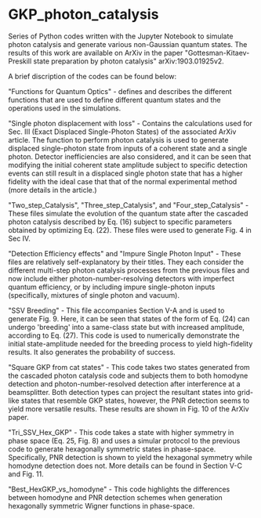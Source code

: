 # GKP_photon_catalysis
Series of Python codes written with the Jupyter Notebook to simulate photon catalysis and generate various non-Gaussian quantum states.  The results of this work are available on ArXiv in the paper "Gottesman-Kitaev-Preskill state preparation by photon catalysis" arXiv:1903.01925v2. 

A brief discription of the codes can be found below:

"Functions for Quantum Optics" - defines and describes the different functions that are used to define different quantum states and the operations used in the simulations.

"Single photon displacement with loss" - Contains the calculations used for Sec. III (Exact Displaced Single-Photon States) of the associated ArXiv article.  The function to perform photon catalysis is used to generate displaced single-photon state from inputs of a coherent state and a single photon.  Detector inefficiencies are also considered, and it can be seen that modifying the initial coherent state amplitude subject to specific detection events can still result in a displaced single photon state that has a higher fidelity with the ideal case that that of the normal experimental method (more details in the article.)

"Two_step_Catalysis", "Three_step_Catalysis", and "Four_step_Catalysis" - These files simulate the evolution of the quantum state after the cascaded photon catalysis described by Eq. (16) subject to specific parameters obtained by optimizing Eq. (22).  These files were used to generate Fig. 4 in Sec IV.

"Detection Efficiency effects" and "Impure Single Photon Input" - These files are relatively self-explanatory by their titles.  They each consider the different multi-step photon catalysis processes from the previous files and now include either photon-number-resolving detectors with imperfect quantum efficiency, or by including impure single-photon inputs (specifically, mixtures of single photon and vacuum).

"SSV Breeding" - This file accompanies Section V-A and is used to generate Fig. 9.  Here, it can be seen that states of the form of Eq. (24) can undergo 'breeding' into a same-class state but with increased amplitude, according to Eq. (27).  This code is used to numerically demonstrate the initial state-amplitude needed for the breeding process to yield high-fidelity results.  It also generates the probability of success.

"Square GKP from cat states" - This code takes two states generated from the cascaded photon catalysis code and subjects them to both homodyne detection and photon-number-resolved detection after interference at a beamsplitter.  Both detection types can project the resultant states into grid-like states that resemble GKP states, however, the PNR detection seems to yield more versatile results.  These results are shown in Fig. 10 of the ArXiv paper.

"Tri_SSV_Hex_GKP" - This code takes a state with higher symmetry in phase space (Eq. 25, Fig. 8) and uses a simular protocol to the previous code to generate hexagonally symmetric states in phase-space.  Specifically, PNR detection is shown to yield the hexagonal symmetry while homodyne detection does not.  More details can be found in Section V-C and Fig. 11.

"Best_HexGKP_vs_homodyne" - This code highlights the differences between homodyne and PNR detection schemes when generation hexagonally symmetric Wigner functions in phase-space.
